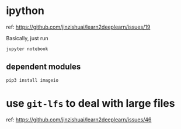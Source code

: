 # ipython

ref: https://github.com/jinzishuai/learn2deeplearn/issues/19

Basically, just run
```
jupyter notebook
```

## dependent modules

```
pip3 install imageio
```

# use `git-lfs` to deal with large files

ref: https://github.com/jinzishuai/learn2deeplearn/issues/46